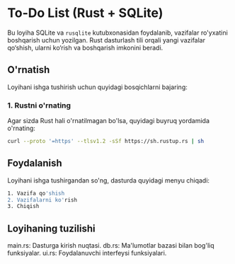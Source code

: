 # To-Do List (Rust + SQLite)

Bu loyiha SQLite va `rusqlite` kutubxonasidan foydalanib, vazifalar ro'yxatini boshqarish uchun yozilgan. Rust dasturlash tili orqali yangi vazifalar qo‘shish, ularni ko‘rish va boshqarish imkonini beradi.

## O'rnatish

Loyihani ishga tushirish uchun quyidagi bosqichlarni bajaring:

### 1. Rustni o'rnating
Agar sizda Rust hali o'rnatilmagan bo'lsa, quyidagi buyruq yordamida o'rnating:

```bash
curl --proto '=https' --tlsv1.2 -sSf https://sh.rustup.rs | sh
```
## Foydalanish
Loyihani ishga tushirgandan so'ng, dasturda quyidagi menyu chiqadi:
```bash
1. Vazifa qo'shish
2. Vazifalarni ko'rish
3. Chiqish
```
## Loyihaning tuzilishi
main.rs: Dasturga kirish nuqtasi.
db.rs: Ma'lumotlar bazasi bilan bog'liq funksiyalar.
ui.rs: Foydalanuvchi interfeysi funksiyalari.
